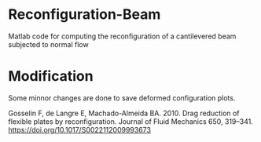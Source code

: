 # Reconfiguration-Beam
Matlab code for computing the reconfiguration of a cantilevered beam subjected to normal flow

# Modification
Some minnor changes are done to save deformed configuration plots.

Gosselin F, de Langre E, Machado-Almeida BA. 2010. Drag reduction of flexible plates by reconfiguration. Journal of Fluid Mechanics 650, 319–341.
https://doi.org/10.1017/S0022112009993673
